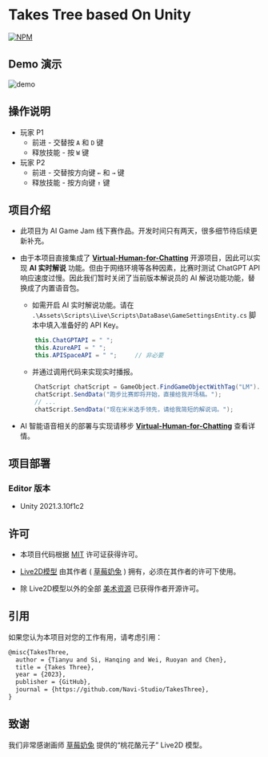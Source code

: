 # Takes Tree based On Unity

[<img alt="NPM" src="https://img.shields.io/badge/license-MIT-green">](https://opensource.org/license/mit) 

## Demo 演示

![demo](./ReadmeAssets/demo.gif)

## 操作说明

-   玩家 P1
    -   前进 - 交替按 `A` 和 `D` 键
    -   释放技能 - 按 `W` 键
-   玩家 P2
    -   前进 - 交替按方向键 `←` 和 `→` 键
    -   释放技能 - 按方向键 `↑` 键

## 项目介绍

- 此项目为 AI Game Jam 线下赛作品。开发时间只有两天，很多细节待后续更新补充。

- 由于本项目直接集成了 **[Virtual-Human-for-Chatting](https://github.com/Navi-Studio/Virtual-Human-for-Chatting)** 开源项目，因此可以实现 **AI 实时解说** 功能。但由于网络环境等各种因素，比赛时测试 ChatGPT API 响应速度过慢。因此我们暂时关闭了当前版本解说员的 AI 解说功能功能，替换成了内置语音包。

    - 如需开启 AI 实时解说功能。请在 `.\Assets\Scripts\Live\Scripts\DataBase\GameSettingsEntity.cs` 脚本中填入准备好的 API Key。

    ```c#
        this.ChatGPTAPI = " ";
        this.AzureAPI = " ";
        this.APISpaceAPI = " ";		// 非必要
    ```

    -   并通过调用代码来实现实时播报。

    ```c#
        ChatScript chatScript = GameObject.FindGameObjectWithTag("LM").GetComponent<ChatScript>();
        chatScript.SendData("跑步比赛即将开始，直接给我开场稿。");
    	// ...
        chatScript.SendData("现在米米选手领先，请给我简短的解说词。");
    ```

-   AI 智能语音相关的部署与实现请移步 **[Virtual-Human-for-Chatting](https://github.com/Navi-Studio/Virtual-Human-for-Chatting)** 查看详情。

## 项目部署

### Editor 版本

- Unity 2021.3.10f1c2

## 许可

-   本项目代码根据 [MIT](https://opensource.org/license/mit) 许可证获得许可。

-   [Live2D模型](https://github.com/Navi-Studio/Virtual-Human-for-Chatting#致谢) 由其作者 ( [草莓奶兔](https://www.bilibili.com/video/BV1hB4y1Q7vn) ) 拥有，必须在其作者的许可下使用。

-   除 Live2D模型以外的全部 [美术资源](#致谢) 已获得作者开源许可。


## 引用

如果您认为本项目对您的工作有用，请考虑引用：

```tex
@misc{TakesThree,
  author = {Tianyu and Si, Hanqing and Wei, Ruoyan and Chen},
  title = {Takes Three},
  year = {2023},
  publisher = {GitHub},
  journal = {https://github.com/Navi-Studio/TakesThree},
}
```

## 致谢

我们非常感谢画师 [草莓奶兔](https://www.bilibili.com/video/BV1hB4y1Q7vn) 提供的“桃花酪元子” Live2D 模型。
